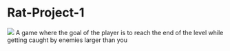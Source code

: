 # Rat-Project-1
 ![](https://cdn.discordapp.com/attachments/1144277933469470760/1339498958178877461/gif-demo.gif?ex=67aef11e&is=67ad9f9e&hm=df59ff48669dd77a68eb2b29966c98435c97f6e33851acde3dc2e47fd1d379f1&)
  A game where the goal of the player is to reach the end of the level while getting caught by enemies larger than you

